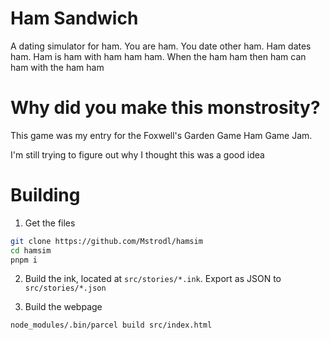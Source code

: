 # Ham Sandwich
A dating simulator for ham. You are ham. You date other ham. Ham dates ham. Ham is ham with ham ham ham. When the ham ham then ham can ham with the ham ham

# Why did you make this monstrosity?
This game was my entry for the Foxwell's Garden Game Ham Game Jam.

I'm still trying to figure out why I thought this was a good idea

# Building
1. Get the files

```sh
git clone https://github.com/Mstrodl/hamsim
cd hamsim
pnpm i
```

2. Build the ink, located at `src/stories/*.ink`. Export as JSON to `src/stories/*.json`

3. Build the webpage

```sh
node_modules/.bin/parcel build src/index.html
```
